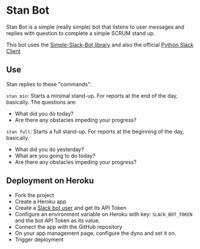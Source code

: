 # Stan Bot

Stan Bot is a simple (really simple) bot that listens to user messages and replies with question to complete a simple SCRUM stand up.

This bot uses the [Simple-Slack-Bot library](https://github.com/GregHilston/Simple-Slack-Bot) and also the official [Python Slack Client](https://github.com/slackapi/python-slackclient)

## Use

Stan replies to these "commands":

`stan min`:
Starts a minimal stand-up. For reports at the end of the day, basically.
The questions are:
* What did you do today?
* Are there any obstacles impeding your progress?

`stan full`:
Starts a full stand-up. For reports at the beginning of the day, basically.
* What did you do yesterday?
* What are you going to do today?
* Are there any obstacles impeding your progress?

## Deployment on Heroku

* Fork the project
* Create a Heroku app
* Create a [Slack bot user](https://my.slack.com/apps/A0F7YS25R-bots) and get its API Token
* Configure an environment variable on Heroku with key: `SLACK_BOT_TOKEN` and the bot API Token as its value.
* Connect the app with the GitHub repository
* On your app management page, configure the dyno and set it on.
* Trigger deployment
